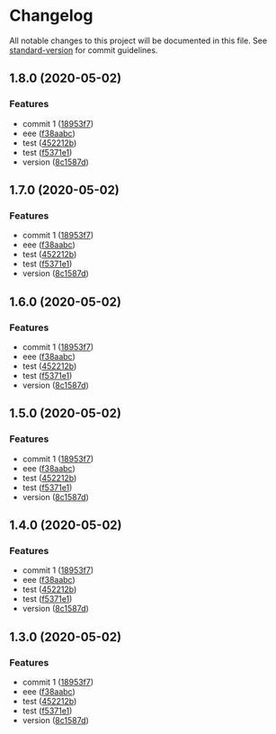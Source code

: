 # Changelog

All notable changes to this project will be documented in this file. See [standard-version](https://github.com/conventional-changelog/standard-version) for commit guidelines.

## 1.8.0 (2020-05-02)

### Features

- commit 1 ([18953f7](https://github.com/FaureWu/test/commit/18953f74f1c33cbe5c0c9434253f97fede26f081))
- eee ([f38aabc](https://github.com/FaureWu/test/commit/f38aabcd1d109de5e16b8ffd9a2869a798d9e18e))
- test ([452212b](https://github.com/FaureWu/test/commit/452212b630af39ef9f59da837115ce0ba0b8e7e8))
- test ([f5371e1](https://github.com/FaureWu/test/commit/f5371e1ef2df5e125e84fdc2b793285582237a25))
- version ([8c1587d](https://github.com/FaureWu/test/commit/8c1587d80c6e25a5ace8b2588cb00696b6796f12))

## 1.7.0 (2020-05-02)

### Features

- commit 1 ([18953f7](https://github.com/FaureWu/test/commit/18953f74f1c33cbe5c0c9434253f97fede26f081))
- eee ([f38aabc](https://github.com/FaureWu/test/commit/f38aabcd1d109de5e16b8ffd9a2869a798d9e18e))
- test ([452212b](https://github.com/FaureWu/test/commit/452212b630af39ef9f59da837115ce0ba0b8e7e8))
- test ([f5371e1](https://github.com/FaureWu/test/commit/f5371e1ef2df5e125e84fdc2b793285582237a25))
- version ([8c1587d](https://github.com/FaureWu/test/commit/8c1587d80c6e25a5ace8b2588cb00696b6796f12))

## 1.6.0 (2020-05-02)

### Features

- commit 1 ([18953f7](https://github.com/FaureWu/test/commit/18953f74f1c33cbe5c0c9434253f97fede26f081))
- eee ([f38aabc](https://github.com/FaureWu/test/commit/f38aabcd1d109de5e16b8ffd9a2869a798d9e18e))
- test ([452212b](https://github.com/FaureWu/test/commit/452212b630af39ef9f59da837115ce0ba0b8e7e8))
- test ([f5371e1](https://github.com/FaureWu/test/commit/f5371e1ef2df5e125e84fdc2b793285582237a25))
- version ([8c1587d](https://github.com/FaureWu/test/commit/8c1587d80c6e25a5ace8b2588cb00696b6796f12))

## 1.5.0 (2020-05-02)

### Features

- commit 1 ([18953f7](https://github.com/FaureWu/test/commit/18953f74f1c33cbe5c0c9434253f97fede26f081))
- eee ([f38aabc](https://github.com/FaureWu/test/commit/f38aabcd1d109de5e16b8ffd9a2869a798d9e18e))
- test ([452212b](https://github.com/FaureWu/test/commit/452212b630af39ef9f59da837115ce0ba0b8e7e8))
- test ([f5371e1](https://github.com/FaureWu/test/commit/f5371e1ef2df5e125e84fdc2b793285582237a25))
- version ([8c1587d](https://github.com/FaureWu/test/commit/8c1587d80c6e25a5ace8b2588cb00696b6796f12))

## 1.4.0 (2020-05-02)

### Features

- commit 1 ([18953f7](https://github.com/FaureWu/test/commit/18953f74f1c33cbe5c0c9434253f97fede26f081))
- eee ([f38aabc](https://github.com/FaureWu/test/commit/f38aabcd1d109de5e16b8ffd9a2869a798d9e18e))
- test ([452212b](https://github.com/FaureWu/test/commit/452212b630af39ef9f59da837115ce0ba0b8e7e8))
- test ([f5371e1](https://github.com/FaureWu/test/commit/f5371e1ef2df5e125e84fdc2b793285582237a25))
- version ([8c1587d](https://github.com/FaureWu/test/commit/8c1587d80c6e25a5ace8b2588cb00696b6796f12))

## 1.3.0 (2020-05-02)

### Features

- commit 1 ([18953f7](https://github.com/FaureWu/test/commit/18953f74f1c33cbe5c0c9434253f97fede26f081))
- eee ([f38aabc](https://github.com/FaureWu/test/commit/f38aabcd1d109de5e16b8ffd9a2869a798d9e18e))
- test ([452212b](https://github.com/FaureWu/test/commit/452212b630af39ef9f59da837115ce0ba0b8e7e8))
- test ([f5371e1](https://github.com/FaureWu/test/commit/f5371e1ef2df5e125e84fdc2b793285582237a25))
- version ([8c1587d](https://github.com/FaureWu/test/commit/8c1587d80c6e25a5ace8b2588cb00696b6796f12))
